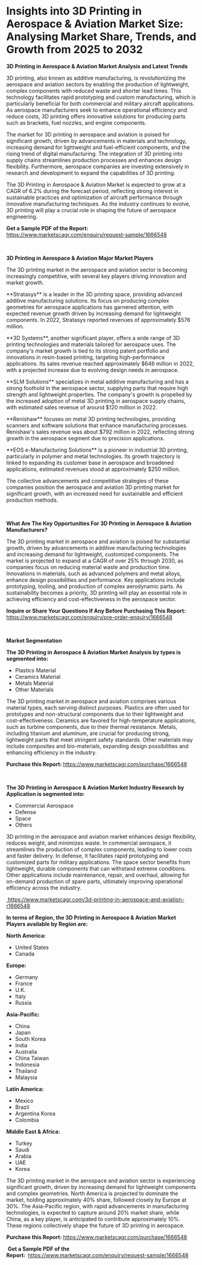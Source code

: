 <p><h1>Insights into 3D Printing in Aerospace & Aviation Market Size: Analysing Market Share, Trends, and Growth from 2025 to 2032</h1></p><p><strong>3D Printing in Aerospace & Aviation Market Analysis and Latest Trends</strong></p>
<p><p>3D printing, also known as additive manufacturing, is revolutionizing the aerospace and aviation sectors by enabling the production of lightweight, complex components with reduced waste and shorter lead times. This technology facilitates rapid prototyping and custom manufacturing, which is particularly beneficial for both commercial and military aircraft applications. As aerospace manufacturers seek to enhance operational efficiency and reduce costs, 3D printing offers innovative solutions for producing parts such as brackets, fuel nozzles, and engine components.</p><p>The market for 3D printing in aerospace and aviation is poised for significant growth, driven by advancements in materials and technology, increasing demand for lightweight and fuel-efficient components, and the rising trend of digital manufacturing. The integration of 3D printing into supply chains streamlines production processes and enhances design flexibility. Furthermore, aerospace companies are investing extensively in research and development to expand the capabilities of 3D printing.</p><p>The 3D Printing in Aerospace & Aviation Market is expected to grow at a CAGR of 6.2% during the forecast period, reflecting strong interest in sustainable practices and optimization of aircraft performance through innovative manufacturing techniques. As the industry continues to evolve, 3D printing will play a crucial role in shaping the future of aerospace engineering.</p></p>
<p><strong>Get a Sample PDF of the Report:&nbsp;</strong> <a href="https://www.marketscagr.com/enquiry/request-sample/1666548?utm_campaign=2527&utm_medium=2&utm_source=Github&utm_content=ia&utm_term=18042025&utm_id=3d-printing-in-aerospace-aviation">https://www.marketscagr.com/enquiry/request-sample/1666548</a></p>
<p>&nbsp;</p>
<p><strong>3D Printing in Aerospace & Aviation Major Market Players</strong></p>
<p><p>The 3D printing market in the aerospace and aviation sector is becoming increasingly competitive, with several key players driving innovation and market growth.</p><p>**Stratasys** is a leader in the 3D printing space, providing advanced additive manufacturing solutions. Its focus on producing complex geometries for aerospace applications has garnered attention, with expected revenue growth driven by increasing demand for lightweight components. In 2022, Stratasys reported revenues of approximately $576 million.</p><p>**3D Systems**, another significant player, offers a wide range of 3D printing technologies and materials tailored for aerospace uses. The company's market growth is tied to its strong patent portfolio and innovations in resin-based printing, targeting high-performance applications. Its sales revenue reached approximately $646 million in 2022, with a projected increase due to evolving design needs in aerospace.</p><p>**SLM Solutions** specializes in metal additive manufacturing and has a strong foothold in the aerospace sector, supplying parts that require high strength and lightweight properties. The company's growth is propelled by the increased adoption of metal 3D printing in aerospace supply chains, with estimated sales revenue of around $120 million in 2022.</p><p>**Renishaw** focuses on metal 3D printing technologies, providing scanners and software solutions that enhance manufacturing processes. Renishaw's sales revenue was about $792 million in 2022, reflecting strong growth in the aerospace segment due to precision applications.</p><p>**EOS e-Manufacturing Solutions** is a pioneer in industrial 3D printing, particularly in polymer and metal technologies. Its growth trajectory is linked to expanding its customer base in aerospace and broadened applications, estimated revenues stood at approximately $250 million.</p><p>The collective advancements and competitive strategies of these companies position the aerospace and aviation 3D printing market for significant growth, with an increased need for sustainable and efficient production methods.</p></p>
<p>&nbsp;</p>
<p><strong>What Are The Key Opportunities For 3D Printing in Aerospace & Aviation Manufacturers?</strong></p>
<p><p>The 3D printing market in aerospace and aviation is poised for substantial growth, driven by advancements in additive manufacturing technologies and increasing demand for lightweight, customized components. The market is projected to expand at a CAGR of over 25% through 2030, as companies focus on reducing material waste and production time. Innovations in materials, such as advanced polymers and metal alloys, enhance design possibilities and performance. Key applications include prototyping, tooling, and production of complex aerodynamic parts. As sustainability becomes a priority, 3D printing will play an essential role in achieving efficiency and cost-effectiveness in the aerospace sector.</p></p>
<p><strong>Inquire or Share Your Questions If Any Before Purchasing This Report:</strong> <a href="https://www.marketscagr.com/enquiry/pre-order-enquiry/1666548?utm_campaign=2527&utm_medium=2&utm_source=Github&utm_content=ia&utm_term=18042025&utm_id=3d-printing-in-aerospace-aviation">https://www.marketscagr.com/enquiry/pre-order-enquiry/1666548</a></p>
<p>&nbsp;</p>
<p><strong>Market Segmentation</strong></p>
<p><strong>The 3D Printing in Aerospace & Aviation Market Analysis by types is segmented into:</strong></p>
<p><ul><li>Plastics Material</li><li>Ceramics Material</li><li>Metals Material</li><li>Other Materials</li></ul></p>
<p><p>The 3D printing market in aerospace and aviation comprises various material types, each serving distinct purposes. Plastics are often used for prototypes and non-structural components due to their lightweight and cost-effectiveness. Ceramics are favored for high-temperature applications, such as turbine components, due to their thermal resistance. Metals, including titanium and aluminum, are crucial for producing strong, lightweight parts that meet stringent safety standards. Other materials may include composites and bio-materials, expanding design possibilities and enhancing efficiency in the industry.</p></p>
<p><strong>Purchase this Report:&nbsp;</strong><a href="https://www.marketscagr.com/purchase/1666548?utm_campaign=2527&utm_medium=2&utm_source=Github&utm_content=ia&utm_term=18042025&utm_id=3d-printing-in-aerospace-aviation">https://www.marketscagr.com/purchase/1666548</a></p>
<p>&nbsp;</p>
<p><strong>The 3D Printing in Aerospace & Aviation Market Industry Research by Application is segmented into:</strong></p>
<p><ul><li>Commercial Aerospace</li><li>Defense</li><li>Space</li><li>Others</li></ul></p>
<p><p>3D printing in the aerospace and aviation market enhances design flexibility, reduces weight, and minimizes waste. In commercial aerospace, it streamlines the production of complex components, leading to lower costs and faster delivery. In defense, it facilitates rapid prototyping and customized parts for military applications. The space sector benefits from lightweight, durable components that can withstand extreme conditions. Other applications include maintenance, repair, and overhaul, allowing for on-demand production of spare parts, ultimately improving operational efficiency across the industry.</p></p>
<p><a href="https://www.marketscagr.com/3d-printing-in-aerospace-and-aviation-r1666548?utm_campaign=2527&utm_medium=2&utm_source=Github&utm_content=ia&utm_term=18042025&utm_id=3d-printing-in-aerospace-aviation">&nbsp;https://www.marketscagr.com/3d-printing-in-aerospace-and-aviation-r1666548</a></p>
<p><strong>In terms of Region, the 3D Printing in Aerospace & Aviation Market Players available by Region are:</strong></p>
<p>
    <p> <strong> North America: </strong>
        <ul>
            <li>United States</li>
            <li>Canada</li>
        </ul>
        </p> 
    <p> <strong> Europe: </strong>
        <ul>
            <li>Germany</li>
            <li>France</li>
            <li>U.K.</li>
            <li>Italy</li>
            <li>Russia</li>
        </ul>
        </p> 
    <p> <strong> Asia-Pacific: </strong>
        <ul>
            <li>China</li>
            <li>Japan</li>
            <li>South Korea</li>
            <li>India</li>
            <li>Australia</li>
            <li>China Taiwan</li>
            <li>Indonesia</li>
            <li>Thailand</li>
            <li>Malaysia</li>
        </ul>
        </p> 
    <p> <strong> Latin America: </strong>
        <ul>
            <li>Mexico</li>
            <li>Brazil</li>
            <li>Argentina Korea</li>
            <li>Colombia</li>
        </ul>
        </p> 
    <p> <strong> Middle East & Africa: </strong>
        <ul>
            <li>Turkey</li>
            <li>Saudi</li>
            <li>Arabia</li>
            <li>UAE</li>
            <li>Korea</li>
        </ul>
    </p>
    </p>
<p><p>The 3D printing market in the aerospace and aviation sector is experiencing significant growth, driven by increasing demand for lightweight components and complex geometries. North America is projected to dominate the market, holding approximately 40% share, followed closely by Europe at 30%. The Asia-Pacific region, with rapid advancements in manufacturing technologies, is expected to capture around 20% market share, while China, as a key player, is anticipated to contribute approximately 10%. These regions collectively shape the future of 3D printing in aerospace.</p></p>
<p><strong>Purchase this Report: </strong><a href="https://www.marketscagr.com/purchase/1666548?utm_campaign=2527&utm_medium=2&utm_source=Github&utm_content=ia&utm_term=18042025&utm_id=3d-printing-in-aerospace-aviation">https://www.marketscagr.com/purchase/1666548</a></p>
<p>&nbsp;<strong>Get a Sample PDF of the Report:&nbsp;&nbsp;</strong><a href="https://www.marketscagr.com/enquiry/request-sample/1666548?utm_campaign=2527&utm_medium=2&utm_source=Github&utm_content=ia&utm_term=18042025&utm_id=3d-printing-in-aerospace-aviation">https://www.marketscagr.com/enquiry/request-sample/1666548</a></p>
<p><strong></strong></p>
<p><p></p><p></p><p></p></p>